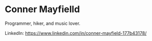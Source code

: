 # Conner Mayfielld

Programmer, hiker, and music lover. 

LinkedIn: https://www.linkedin.com/in/conner-mayfield-177b43178/
